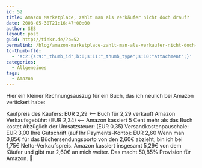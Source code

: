 ```yaml
---
id: 52
title: Amazon Marketplace, zahlt man als Verkäufer nicht doch drauf?
date: 2008-05-30T21:16:47+00:00
author: SES
layout: post
guid: http://tinkr.de/?p=52
permalink: /blog/amazon-marketplace-zahlt-man-als-verkaufer-nicht-doch-drauf/
tc-thumb-fld:
  - 'a:2:{s:9:"_thumb_id";b:0;s:11:"_thumb_type";s:10:"attachment";}'
categories:
  - Allgemeines
tags:
  - Amazon
---
```

Hier ein kleiner Rechnungsauszug für ein Buch, das ich neulich bei Amazon vertickert habe:

Kaufpreis des Käufers: EUR 2,29 <-- Buch für 2,29 verkauft Amazon Verkaufsgebühr: (EUR 2,34) <-- Amazon kassiert 5 Cent mehr als das Buch kostet Abzüglich der Umsatzsteuer: (EUR 0,35) Versandkostenpauschale: EUR 3,00 Ihre Gutschrift (auf Ihr Payments-Konto): EUR 2,60 Wenn man 0,85€ für das Büchersendungsporto von den 2,60€ abzieht, bin ich bei 1,75€ Netto-Verkaufspreis. Amazon kassiert insgesamt 5,29€ von dem Käufer und gibt nur 2,60€ an mich weiter. Das macht 50,85% Provision für Amazon. 🙁
